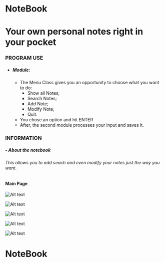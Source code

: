 # NoteBook
# Your own personal notes right in your pocket

### PROGRAM USE

- ##### Module:
  - The Menu Class gives you an opportunity to choose what you want to do:
    - Show all Notes; 
    - Search Notes; 
    - Add Note; 
    - Modify Note; 
    - Quit. 
  - You chose an option and hit ENTER
  - After, the second module processes your input and saves it.


### INFORMATION
##### - About the notebook
####
###### This allows you to add seach and even modify your notes just the way you want.
####


#### Main Page
![Alt text](https://github.com/SlavkoPrytula/NoteBook/blob/master/Screenshot_20200303_220653.png?raw=true "Title")

![Alt text](https://github.com/SlavkoPrytula/NoteBook/blob/master/Screenshot_20200303_220740.png?raw=true "Title")

![Alt text](https://github.com/SlavkoPrytula/NoteBook/blob/master/Screenshot_20200303_220749.png?raw=true "Title")

![Alt text](https://github.com/SlavkoPrytula/NoteBook/blob/master/Screenshot_20200303_220813.png?raw=true "Title")

![Alt text](https://github.com/SlavkoPrytula/NoteBook/blob/master/Screenshot_20200303_220855.png?raw=true "Title")




# NoteBook
